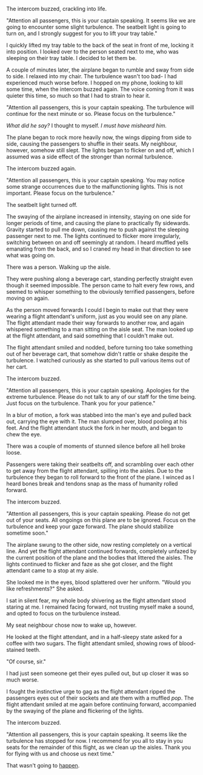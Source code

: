 The intercom buzzed, crackling into life.

"Attention all passengers, this is your captain speaking. It seems like we are going to encounter some slight turbulence. The seatbelt light is going to turn on, and I strongly suggest for you to lift your tray table."

I quickly lifted my tray table to the back of the seat in front of me, locking it into position. I looked over to the person seated next to me, who was sleeping on their tray table. I decided to let them be.

A couple of minutes later, the airplane began to rumble and sway from side to side. I relaxed into my chair. The turbulence wasn't too bad- I had experienced much worse before. I hopped on my phone, looking to kill some time, when the intercom buzzed again. The voice coming from it was quieter this time, so much so that I had to strain to hear it.

"Attention all passengers, this is your captain speaking. The turbulence will continue for the next minute or so. Please focus on the turbulence."

*What did he say?* I thought to myself. *I must have misheard him.*

The plane began to rock more heavily now, the wings dipping from side to side, causing the passengers to shuffle in their seats. My neighbour, however, somehow still slept. The lights began to flicker on and off, which I assumed was a side effect of the stronger than normal turbulence.

The intercom buzzed again.

"Attention all passengers, this is your captain speaking. You may notice some strange occurrences due to the malfunctioning lights. This is not important. Please focus on the turbulence."

The seatbelt light turned off.

The swaying of the airplane increased in intensity, staying on one side for longer periods of time, and causing the plane to practically fly sidewards. Gravity started to pull me down, causing me to push against the sleeping passenger next to me. The lights continued to flicker more irregularly, switching between on and off seemingly at random. I heard muffled yells emanating from the back, and so I craned my head in that direction to see what was going on.

There was a person. Walking up the aisle.

They were pushing along a beverage cart, standing perfectly straight even though it seemed impossible. The person came to halt every few rows, and seemed to whisper something to the obviously terrified passengers, before moving on again.

As the person moved forwards I could I begin to make out that they were wearing a flight attendant's uniform, just as you would see on any plane. The flight attendant made their way forwards to another row, and again whispered something to a man sitting on the aisle seat. The man looked up at the flight attendant, and said something that I couldn't make out.

The flight attendant smiled and nodded, before turning too take something out of her beverage cart, that somehow didn't rattle or shake despite the turbulence. I watched curiously as she started to pull various items out of her cart.

The intercom buzzed.

"Attention all passengers, this is your captain speaking. Apologies for the extreme turbulence. Please do not talk to any of our staff for the time being. Just focus on the turbulence. Thank you for your patience."

In a blur of motion, a fork was stabbed into the man's eye and pulled back out, carrying the eye with it. The man slumped over, blood pooling at his feet. And the flight attendant stuck the fork in her mouth, and began to chew the eye.

There was a couple of moments of stunned silence before all hell broke loose.

Passengers were taking their seatbelts off, and scrambling over each other to get away from the flight attendant, spilling into the aisles. Due to the turbulence they began to roll forward to the front of the plane. I winced as I heard bones break and tendons snap as the mass of humanity rolled forward.

The intercom buzzed.

"Attention all passengers, this is your captain speaking. Please do not get out of your seats. All ongoings on this plane are to be ignored. Focus on the turbulence and keep your gaze forward. The plane should stabilize sometime soon."

The airplane swung to the other side, now resting completely on a vertical line. And yet the flight attendant continued forwards, completely unfazed by the current position of the plane and the bodies that littered the aisles. The lights continued to flicker and faze as she got closer, and the flight attendant came to a stop at my aisle.

She looked me in the eyes, blood splattered over her uniform. "Would you like refreshments?" She asked.

I sat in silent fear, my whole body shivering as the flight attendant stood staring at me. I remained facing forward, not trusting myself make a sound, and opted to focus on the turbulence instead.

My seat neighbour chose now to wake up, however.

He looked at the flight attendant, and in a half-sleepy state asked for a coffee with two sugars. The flight attendant smiled, showing rows of blood-stained teeth.

"Of course, sir."

I had just seen someone get their eyes pulled out, but up closer it was so much worse.

I fought the instinctive urge to gag as the flight attendant ripped the passengers eyes out of their sockets and ate them with a muffled *pop*. The flight attendant smiled at me again before continuing forward, accompanied by the swaying of the plane and flickering of the lights.

The intercom buzzed.

"Attention all passengers, this is your captain speaking. It seems like the turbulence has stopped for now. I recommend for you all to stay in you seats for the remainder of this flight, as we clean up the aisles. Thank you for flying with us and choose us next time."

That wasn't going to [happen](https://www.reddit.com/r/ineedabettersub/).